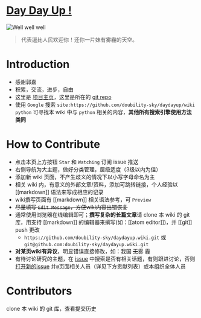 # [Day Day Up !](http://doubility-sky.github.io/daydayup/)
![Well well well](https://raw.githubusercontent.com/wiki/doubility-sky/daydayup/image/the_great_master.gif "前进吧骚年！伟大的领袖看好你呦！")
>代表~~逗比~~人民欢迎你！还你一片妹有~~雾霾~~的天空。

# Introduction
- 感谢郭嘉
- 积累，交流，进步，自由
- 这里是 [项目主页](http://doubility-sky.github.io/daydayup/)，这里是所在的 [git repo](https://github.com/doubility-sky/daydayup/tree/gh-pages)
- 使用 `Google` 搜索 `site:https://github.com/doubility-sky/daydayup/wiki python` 可寻找本 wiki 中与 `python` 相关的内容，**其他所有搜索引擎使用方法类同**

# How to Contribute
- 点击本页上方按钮 `Star` 和 `Watching` 订阅 issue 推送
- 右侧导航为大主题，做好分类管理，层级适度（3级以内为佳）
- 添加新 wiki 页面，不产生歧义的情况下以小写字母命名为主
- 相关 wiki 内，有意义的外部文章/资料，添加可跳转链接，个人经验以 [[markdown]] 语法来写成相应的记录
- wiki撰写页面有 [[markdown]] 相关语法参考，可 `Preview`
- ~~尽量填写 `Edit Message`，方便wiki内容出错恢复~~
- 通常使用浏览器在线编辑即可；**撰写复杂的长篇文章**请 clone 本 wiki 的 git 库，用支持 [[markdown]] 的编辑器来撰写(如：[[atom editor]])，并 [[git]] push 更改
  - `https://github.com/doubility-sky/daydayup.wiki.git` 或 `git@github.com:doubility-sky/daydayup.wiki.git`
- **对某页wiki有异议**，明显错误直接修改，如：我国 ~~无~~雾 霾
- 有待讨论研究的主题，在 [issue](https://github.com/doubility-sky/daydayup/issues) 中搜索是否有相关话题，有则跟进讨论，否则 [打开新的issue](https://github.com/doubility-sky/daydayup/issues/new) 并`@`页面相关人员（详见下方贡献列表）或本组织全体人员

# Contributors
clone 本 wiki 的 git 库，查看提交历史

